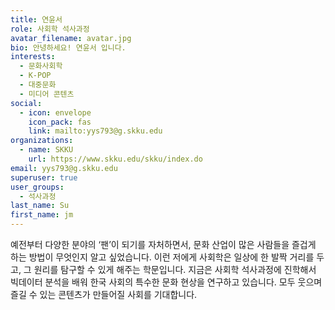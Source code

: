 ```yaml
---
title: 연윤서
role: 사회학 석사과정
avatar_filename: avatar.jpg
bio: 안녕하세요! 연윤서 입니다.
interests:
  - 문화사회학
  - K-POP
  - 대중문화
  - 미디어 콘텐츠
social:
  - icon: envelope
    icon_pack: fas
    link: mailto:yys793@g.skku.edu
organizations:
  - name: SKKU
    url: https://www.skku.edu/skku/index.do
email: yys793@g.skku.edu
superuser: true
user_groups:
  - 석사과정
last_name: Su
first_name: jm
---
```

예전부터 다양한 분야의 ‘팬’이 되기를 자처하면서, 문화 산업이 많은 사람들을 즐겁게 하는 방법이 무엇인지 알고 싶었습니다. 이런 저에게 사회학은 일상에 한 발짝 거리를 두고, 그 원리를 탐구할 수 있게 해주는 학문입니다. 지금은 사회학 석사과정에 진학해서 빅데이터 분석을 배워 한국 사회의 특수한 문화 현상을 연구하고 있습니다. 모두 웃으며 즐길 수 있는 콘텐츠가 만들어질 사회를 기대합니다.
